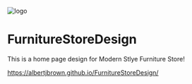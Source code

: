 ![logo](https://user-images.githubusercontent.com/84045644/141203270-be67f197-0465-4db8-ab7d-43e643e2c080.png)

# FurnitureStoreDesign
This is a home page design for Modern Stlye Furniture Store!

https://albertjbrown.github.io/FurnitureStoreDesign/
